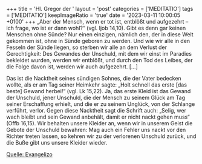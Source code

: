 +++
title = 'Hl. Gregor der '
layout = 'post'
categories = ['MEDITATIO']
tags = ['MEDITATIO']
keepImageRatio = 'true'
date = '2023-03-11 10:00:05 +0100'
+++
„Aber der Mensch, wenn er tot ist, entblößt und aufgezehrt – ich frage, wo ist er dann wohl?“ (vgl. Ijob 14,10). Gibt es denn gar keinen Menschen ohne Sünde? Nur einen einzigen, nämlich den, der in diese Welt gekommen ist, ohne in Sünde geboren zu werden. Und wie wir alle in den Fesseln der Sünde liegen, so sterben wir alle an dem Verlust der Gerechtigkeit: Des Gewandes der Unschuld, mit dem wir einst im Paradies bekleidet wurden, werden wir entblößt, und durch den Tod des Leibes, der die Folge davon ist, werden wir auch aufgezehrt.<!--more--> […]

Das ist die Nacktheit seines sündigen Sohnes, die der Vater bedecken wollte, als er am Tag seiner Heimkehr sagte: „Holt schnell das erste [das beste] Gewand herbei!“ (vgl. Lk 15,22). Ja, das erste Kleid ist das Gewand der Unschuld, jener Unschuld, die der Mensch zu seinem Glück am Tag seiner Erschaffung erhielt, und die er zu seinem Unglück, von der Schlange verführt, verlor. Gegen diese Nacktheit sagt die Schrift auch: „Selig, wer wach bleibt und sein Gewand anbehält, damit er nicht nackt gehen muss“ (Offb 16,15). Wir behalten unsere Kleider an, wenn wir in unserem Geist die Gebote der Unschuld bewahren: Mag auch ein Fehler uns nackt vor den Richter treten lassen, so kehren wir zu der verlorenen Unschuld zurück, und die Buße gibt uns unsere Kleider wieder.



[Quelle: Evangelizo](https://evangeliumtagfuertag.org/DE/gospel)
